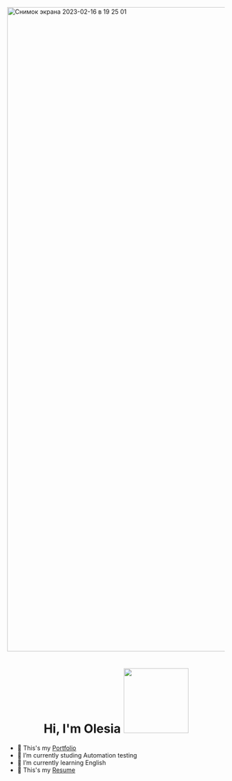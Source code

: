 <img width="1493" alt="Снимок экрана 2023-02-16 в 19 25 01" src="https://user-images.githubusercontent.com/115995612/219426941-39393461-d844-4240-af1b-d709051fd999.png">




<h1 align="center">Hi, I'm Olesia</a> 
<img src="https://github.com/blackcater/blackcater/raw/main/images/Hi.gif" height="150"/></h1>



- 📁 This's my [Portfolio](https://github.com/oigum/Portfolio)
- 🔭 I’m currently studing Automation testing 
- 🌱 I’m currently learning English 
- 📝 This's my [Resume](https://drive.google.com/file/d/1I7UZqghUYnyNe78iusQm2ylWXuOSc3va/view?usp=sharing)



